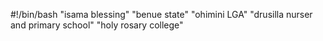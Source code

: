 #!/bin/bash
"isama blessing"
"benue state"
"ohimini LGA"
"drusilla nurser and primary school"
"holy rosary college"

